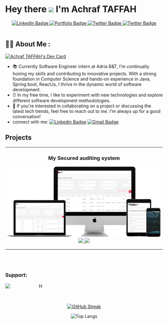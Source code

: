 ### <h1>Hey there <img src="https://media.giphy.com/media/hvRJCLFzcasrR4ia7z/giphy.gif" width="30px"/>  I'm Achraf TAFFAH </h1>

<div id="badges" align='center'>
  <a href="https://www.linkedin.com/in/achraf-taffah-b679a01aa/">
    <img src="https://img.shields.io/badge/LinkedIn-blue?style=for-the-badge&logo=linkedin&logoColor=white" alt="LinkedIn Badge"/>
    <a href="https://taffah-achraf.netlify.app/">
    <img src="https://img.shields.io/badge/Portfolio-white?style=for-the-badge&logo=react&logoColor=blue" alt="Portfolio Badge"/>
    </a>
  <a href="https://x.com/AchrafTaffah">
    <img src="https://img.shields.io/badge/Twitter-blue?style=for-the-badge&logo=twitter&logoColor=white" alt="Twitter Badge"/>
  </a>
    <a href="https://www.youtube.com/@aji_ncodew"><img src="https://img.shields.io/badge/YouTube-%23FF0000.svg?style=for-the-badge&logo=YouTube&logoColor=white" alt="Twitter Badge"/>  </a>
</div>
<br>
	

### <h2>:man_technologist: About Me :</h2>
<a href="https://app.daily.dev/achraf_taffah"><img src="https://api.daily.dev/devcards/v2/C19SSvrcP4BLiI7NzTWiz.png?type=default&r=2bd" width="356" alt="Achraf TAFFAH's Dev Card"/></a>

- 📚 Currently Software Engineer intern at Adria B&T, I'm continually honing my skills and contributing to innovative projects. With a strong foundation in Computer Science and hands-on experience in Java, Spring boot, ReactJs, I thrive in the dynamic world of software development.
- ⏰ In my free time, I like to experiment with new technologies and explore different software development methodologies.
- 📩 If you're interested in collaborating on a project or discussing the latest tech trends, feel free to reach out to me. I'm always up for a good conversation!
- connect with me:
  [![Linkedin Badge](https://img.shields.io/badge/-LinkedIn-blue?style=flat&logo=Linkedin&logoColor=white)](https://www.linkedin.com/in/achraf-taffah-b679a01aa/) [![Gmail Badge](https://img.shields.io/badge/Gmail-D14836?style=flat&logo=gmail&logoColor=white)](taffahachraf184@gmail.com)

## Projects
  
<table>

  <tr>
    <td width="50%">
      <h3 align="center">My Secured auditing system</h3>
      <p align="center">
        <a href="" target="_blank" ref="noreferrer">
          <img src="demo/piste_daudit.svg" alt="project example"/>
        </a>
        <a href="" target="_blank" ref="noreferrer">
          <img src="https://img.shields.io/badge/Live-grey?style=for-the-badge">
        </a>
        <a href="" target="_blank" ref="noreferrer">
          <img src="https://img.shields.io/badge/Live-grey?style=for-the-badge">
        </a>
      </p>
    </td>
  </tr>
</table>

<br>
<br>
<h3 align="left">Support:</h3>
<center><p><a href="https://buymeacoffee.com/achraf_taffah"> <img align="left" src="https://cdn.buymeacoffee.com/buttons/v2/default-yellow.png" height="50" width="210" alt="H" /></a></p></center><br><br>


<br>

<div align='center' width='50%'>

[![GitHub Streak](https://github-readme-streak-stats.herokuapp.com/?user=TAFFAHACHRAF&theme=dark&background=000000)](https://github-readme-streak-stats.herokuapp.com/?user=ET-TOUNANI&theme=dark&background=000000)
	</div>
<div align='center' width='50%' >

![Top Langs](https://github-readme-stats.vercel.app/api/top-langs/?username=TAFFAHACHRAF&hide=javascript,css,scss,html,CMake,Cpp&theme=tokyonight)

</div>



</div>
